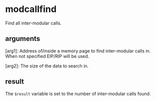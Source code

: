 # modcallfind

Find all inter-modular calls.

## arguments

\[arg1\]: Address of/inside a memory page to find inter-modular calls in. When not specified EIP/RIP will be used.

\[arg2\]: The size of the data to search in.

## result

The `$result` variable is set to the number of inter-modular calls found.
